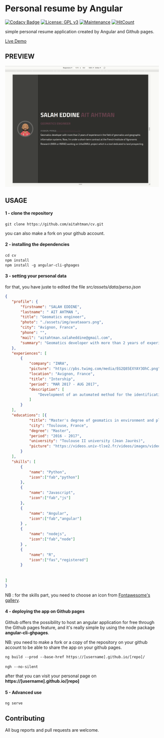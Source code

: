 # Personal resume by Angular
[![Codacy Badge](https://api.codacy.com/project/badge/Grade/98ca663bec894044971be473ef6f8069)](https://www.codacy.com/manual/aitahtman/cv?utm_source=github.com&amp;utm_medium=referral&amp;utm_content=aitahtman/cv&amp;utm_campaign=Badge_Grade)
[![License: GPL v3](https://img.shields.io/badge/License-GPLv3-blue.svg)](https://www.gnu.org/licenses/gpl-3.0) 
[![Maintenance](https://img.shields.io/badge/Maintained%3F-yes-green.svg)](https://GitHub.com/Naereen/StrapDown.js/graphs/commit-activity)
[![HitCount](http://hits.dwyl.io/aitahtman/cv.svg)](http://hits.dwyl.io/aitahtman/cv)



simple personal resume application created by Angular and Github pages.

 [Live Demo](https://aitahtman.github.io/cv)



## PREVIEW

![preview animation](src/assets/img/respo.gif)


## USAGE

#### 1 - clone the repository 

```shell
git clone https://github.com/aitahtman/cv.git
```

you can also make a fork on your github account. 

#### 2 - installing the dependencies
```shell
cd cv 
npm install 
npm install -g angular-cli-ghpages
```

#### 3 - setting your personal data

for that, you have juste to edited the file _src/assets/data/perso.json_


 ```json
 {
    "profile": {
        "firstname": "SALAH EDDINE",
        "lastname": " AIT AHTMAN ",
        "title": "Geomatics engineer",
        "photo": "./assets/img/avataaars.png",
        "city": "Avignon, France",
        "phone": "",
        "mail": "aitahtman.salaheddine@gmail.com",
        "summary": "Geomatics developer with more than 2 years of experience in the field of geomatics and geographic information systems. Now, i'm under a short-term contract at the French Institute of Agronomic Research (INRA or INRAE) working on UrbaSIMUL project which is a tool dedicated to land prospecting."
    },
    "experiences": [
        {
            "company": "INRA",
            "picture": "https://pbs.twimg.com/media/EG2Q85EXYAY3OhC.png",
            "location": "Avignon, France",
            "title": "Intership",
            "period": "MAR 2017 - AUG 2017",
            "description": [
                "Development of an automated method for the identification of artificial surfaces from the VHRS satellite images."
            ]
        }
    ],
    "educations": [{
            "title": "Master's degree of geomatics in environment and planning (SIGMA) ",
            "city": "Toulouse, France",
            "degree": "Master",
            "period": "2016 - 2017",
            "university": "Toulouse II university (Jean Jaurès)",
            "picture": "https://videos.univ-tlse2.fr/videos/images/videopreview.jpg"
        }
    ],
    "skills": [
        {
            "name": "Python",
            "icon":["fab","python"]
        }, 
        {
            "name": "Javascript",
            "icon":["fab","js"]
        }, 
        {
            "name": "Angular",
            "icon":["fab","angular"]
        } ,
        {
            "name": "nodejs",
            "icon":["fab","node"]
        } ,
        {
            "name": "R",
            "icon":["fas","registered"]
        }


]
}
```

NB : for the skills part, you need to choose an icon from [Fontawesome's gallery](https://fontawesome.com/icons?d=gallery).


#### 4 - deploying the app on Github pages 

Github offers the possibility to host an angular application for free through the Github pages feature, and it's really simple by using the node package **angular-cli-ghpages**.

NB: you need to make a fork or a copy of the repository on your github account to be able to share the app on your github pages.


```shell
ng build --prod --base-href https://[username].github.io/[repo]/

ngh --no-silent
```

after that you can visit your personal page on **https://[username].github.io/[repo]**


#### 5 - Advanced use

```shell
ng serve
```

## Contributing

All bug reports and pull requests are welcome. 
